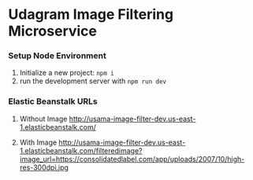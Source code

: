 # Udagram Image Filtering Microservice

### Setup Node Environment

1. Initialize a new project: `npm i`
2. run the development server with `npm run dev`

### Elastic Beanstalk URLs

1. Without Image
http://usama-image-filter-dev.us-east-1.elasticbeanstalk.com/

2. With Image
http://usama-image-filter-dev.us-east-1.elasticbeanstalk.com/filteredimage?image_url=https://consolidatedlabel.com/app/uploads/2007/10/high-res-300dpi.jpg
